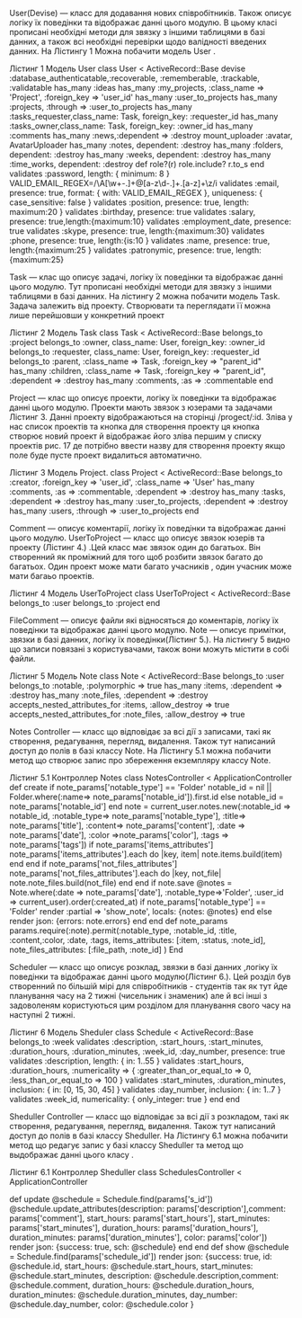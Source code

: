 User(Devise) — класс для додавання нових співробітників. Також описує  логіку їх поведінки та відображає данні цього модулю.  В цьому класі прописані необхідні методи для звязку з іншими таблицями в базі данних, а також всі необхідні перевірки щодо валідності введених данних. На Лістингу 1 Можна побачити модель User .




Лістинг 1 Модель User
class User < ActiveRecord::Base
  devise :database_authenticatable,:recoverable, :rememberable, :trackable, :validatable
  has_many :ideas
  has_many :my_projects, :class_name => 'Project', :foreign_key => 'user_id'
  has_many :user_to_projects
  has_many :projects, :through => :user_to_projects
  has_many :tasks_requester,class_name: Task, foreign_key: :requester_id
  has_many :tasks_owner,class_name: Task, foreign_key: :owner_id
  has_many :comments
  has_many :news,:dependent => :destroy
  mount_uploader :avatar, AvatarUploader
  has_many :notes, dependent: :destroy
  has_many :folders, dependent: :destroy
  has_many :weeks, dependent: :destroy
  has_many :time_works, dependent: :destroy
  def role?(r)
    role.include? r.to_s
  end
  validates :password, length: { minimum: 8 }
  VALID_EMAIL_REGEX=/\A[\w+\-.]+@[a-z\d\-.]+\.[a-z]+\z/i
  validates :email, presence: true, format: { with: VALID_EMAIL_REGEX }, uniqueness: { case_sensitive: false }
  validates :position, presence: true, length: maximum:20 }
  validates :birthday, presence: true
  validates :salary, presence: true,length:{maximum:10}
  validates :employment_date, presence: true
  validates :skype, presence: true, length:{maximum:30}
  validates :phone, presence: true, length:{is:10 }
  validates :name, presence: true, length:{maximum:25 }			 validates :patronymic, presence: true, length:{maximum:25}

Task — клас  що описує задачі, логіку їх поведінки та відображає данні цього модулю. Тут прописані необхідні методи для звязку з іншими таблицями в базі данних. На лістингу 2 можна побачити модель Task. Задача залежить від проекту.  Створювати та переглядати її можна лише перейшовши у конкретний проект 

Лістинг 2 Модель Task
class Task < ActiveRecord::Base
  belongs_to :project
  belongs_to :owner, class_name: User, foreign_key: :owner_id
  belongs_to :requester, class_name: User, foreign_key: :requester_id
  belongs_to :parent, :class_name => Task, :foreign_key => "parent_id"
  has_many :children, :class_name => Task, :foreign_key => "parent_id", :dependent => :destroy
  has_many :comments, :as => :commentable
end


Project — клас що описує проекти, логіку їх поведінки та відображає данні цього модулю. Проекти мають звязок  з юзерами та задачами Лістинг 3. Данні проекту відображаються на сторінці /progect/:id. Зліва у нас список проектів та кнопка для створення проекту ця кнопка створює новий проект й відображає його зліва першим у списку проектів  рис. 17  де потрібно ввести назву для створення проекту  якщо поле буде пусте проект видалиться автоматично.

Лістинг 3 Модель Project.
class Project < ActiveRecord::Base
  belongs_to :creator, :foreign_key => 'user_id', :class_name => 'User'
  has_many :comments, :as => :commentable, :dependent => :destroy
  has_many :tasks, :dependent => :destroy
  has_many :user_to_projects, :dependent => :destroy
  has_many :users, :through => :user_to_projects
end


Comment — описує коментарії, логіку їх поведінки та відображає данні цього    модулю.
UserToProject — класс що описує звязок юзерів та проекту (Лістинг 4.) .Цей класс має звязок один до багатьох. Він створенний як проміжний для того щоб розбити звязок багато до багатьох. Один проект може мати багато учасників , один  учасник може мати багаьо проектів.  

Лістинг 4 Модель UserToProject 
class UserToProject < ActiveRecord::Base
  belongs_to :user
  belongs_to :project
end

FileComment — описує файли які відносяться до коментарів, логіку їх поведінки та відображає данні цього  модулю.
Note — описує примітки, звязки в базі данних, логіку їх поведінки(Лістинг 5.). На лістингу 5 видно що записи повязані з  користувачами, також вони можуть містити в собі файли.

Лістинг 5 Модель Note
class Note < ActiveRecord::Base
  belongs_to :user
  belongs_to :notable, :polymorphic => true
  has_many :items, :dependent => :destroy
  has_many :note_files, :dependent => :destroy
  accepts_nested_attributes_for :items, :allow_destroy => true
  accepts_nested_attributes_for :note_files, :allow_destroy => true


Notes Controller — класс що відповідає за всі дії з записами, такі як створення, редагування,  перегляд, видалення. Також тут написаний доступ до полів в базі классу Note. На Лістингу 5.1 можна побачити метод що створює запис про збереження екземпляру классу Note.

Лістинг 5.1 Контроллер Notes
class NotesController < ApplicationController
def create
  if note_params['notable_type'] == 'Folder'
    notable_id = nil || Folder.where(:name=> note_params['notable_id']).first.id
  else
    notable_id = note_params['notable_id']
  end
  note = current_user.notes.new(:notable_id => notable_id, :notable_type=> note_params['notable_type'], :title=> note_params['title'], :content=> note_params['content'],
                                :date => note_params['date'], :color =>note_params['color'], :tags => note_params['tags'])
  if note_params['items_attributes']
    note_params['items_attributes'].each do |key, item|
      note.items.build(item)
    end
  end
  if note_params['not_files_attributes']
    note_params['not_files_attributes'].each do |key, not_file|
      note.note_files.build(not_file)
    end
  end
  if note.save
    @notes = Note.where(:date => note_params['date'], :notable_type=>'Folder', :user_id => current_user).order(:created_at)
    if note_params['notable_type'] == 'Folder'
      render :partial => 'show_note', locals: {notes: @notes}
    end
  else
    render json: {errors: note.errors}
  end
end
def note_params
  params.require(:note).permit(:notable_type, :notable_id, :title, :content,:color, :date, :tags, items_attributes: [:item, :status, :note_id], note_files_attributes: [:file_path, :note_id] )
End

Scheduler — класс що описує розклад, звязки в базі данних ,логіку їх поведінки та відображає данні цього модулю(Лістинг 6.). Цей розділ був створенний по більшій мірі для співробітників - студентів так як тут йде планування часу на 2 тижні (чисельник і знаменик)  але й всі інші з задоволеням користуються цим розділом для планування свого часу на наступні 2 тижні.

Лістинг 6 Модель Sheduler
class Schedule < ActiveRecord::Base
  belongs_to :week
  validates :description, :start_hours, :start_minutes,
          :duration_hours, :duration_minutes, :week_id,
            :day_number, presence: true
  validates :description, length: { in: 1..55 }
  validates :start_hours, :duration_hours, :numericality => { :greater_than_or_equal_to => 0, :less_than_or_equal_to => 100 }
  validates :start_minutes, :duration_minutes, inclusion: { in: [0, 15, 30, 45] }
  validates :day_number, inclusion: { in: 1..7 }
  validates :week_id, numericality: { only_integer: true }
  end
end

Sheduller Controller — класс що відповідає за всі дії з розкладом, такі як створення, редагування,  перегляд, видалення. Також тут написаний доступ до полів в базі классу Sheduller. На Лістингу 6.1 можна побачити метод що редагує запис у базі классу Sheduller та метод що выдображає данні цього класу .

Лістинг 6.1 Контроллер Sheduller
class SchedulesController < ApplicationController

def update
  @schedule = Schedule.find(params['s_id'])
  @schedule.update_attributes(description: params['description'],comment: params['comment'], start_hours: params['start_hours'], start_minutes: params['start_minutes'],
                              duration_hours: params['duration_hours'], duration_minutes: params['duration_minutes'], color: params['color'])
  render json: {success: true, sch: @schedule}
end
еnd
def show
  @schedule = Schedule.find(params['schedule_id'])
  render json: {success: true, id: @schedule.id, start_hours: @schedule.start_hours, start_minutes: @schedule.start_minutes,
                description: @schedule.description,comment: @schedule.comment, duration_hours: @schedule.duration_hours, duration_minutes: @schedule.duration_minutes, day_number: @schedule.day_number, color: @schedule.color }
